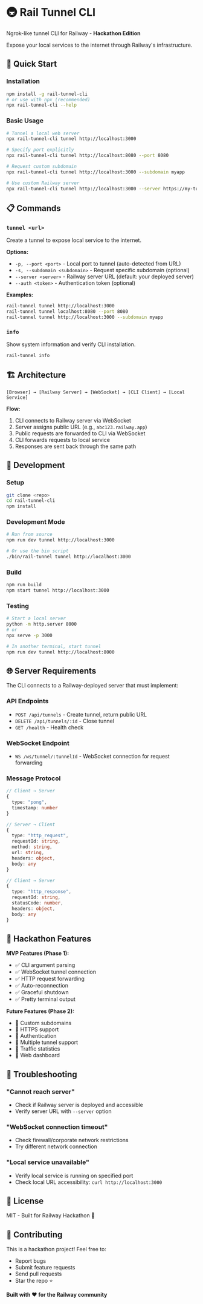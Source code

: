 # 🚇 Rail Tunnel CLI

Ngrok-like tunnel CLI for Railway - **Hackathon Edition**

Expose your local services to the internet through Railway's infrastructure.

## 🚀 Quick Start

### Installation
```bash
npm install -g rail-tunnel-cli
# or use with npx (recommended)
npx rail-tunnel-cli --help
```

### Basic Usage
```bash
# Tunnel a local web server
npx rail-tunnel-cli tunnel http://localhost:3000

# Specify port explicitly  
npx rail-tunnel-cli tunnel http://localhost:8080 --port 8080

# Request custom subdomain
npx rail-tunnel-cli tunnel http://localhost:3000 --subdomain myapp

# Use custom Railway server
npx rail-tunnel-cli tunnel http://localhost:3000 --server https://my-tunnel-server.railway.app
```

## 📋 Commands

### `tunnel <url>`
Create a tunnel to expose local service to the internet.

**Options:**
- `-p, --port <port>` - Local port to tunnel (auto-detected from URL)
- `-s, --subdomain <subdomain>` - Request specific subdomain (optional)
- `--server <server>` - Railway server URL (default: your deployed server)
- `--auth <token>` - Authentication token (optional)

**Examples:**
```bash
rail-tunnel tunnel http://localhost:3000
rail-tunnel tunnel localhost:8080 --port 8080
rail-tunnel tunnel http://localhost:3000 --subdomain myapp
```

### `info`
Show system information and verify CLI installation.

```bash
rail-tunnel info
```

## 🏗️ Architecture

```
[Browser] → [Railway Server] → [WebSocket] → [CLI Client] → [Local Service]
```

**Flow:**
1. CLI connects to Railway server via WebSocket
2. Server assigns public URL (e.g., `abc123.railway.app`)
3. Public requests are forwarded to CLI via WebSocket
4. CLI forwards requests to local service
5. Responses are sent back through the same path

## 🔧 Development

### Setup
```bash
git clone <repo>
cd rail-tunnel-cli
npm install
```

### Development Mode
```bash
# Run from source
npm run dev tunnel http://localhost:3000

# Or use the bin script
./bin/rail-tunnel tunnel http://localhost:3000
```

### Build
```bash
npm run build
npm start tunnel http://localhost:3000
```

### Testing
```bash
# Start a local server
python -m http.server 8000
# or
npx serve -p 3000

# In another terminal, start tunnel
npm run dev tunnel http://localhost:8000
```

## 🌐 Server Requirements

The CLI connects to a Railway-deployed server that must implement:

### API Endpoints
- `POST /api/tunnels` - Create tunnel, return public URL
- `DELETE /api/tunnels/:id` - Close tunnel
- `GET /health` - Health check

### WebSocket Endpoint
- `WS /ws/tunnel/:tunnelId` - WebSocket connection for request forwarding

### Message Protocol
```typescript
// Client → Server
{
  type: "pong",
  timestamp: number
}

// Server → Client  
{
  type: "http_request",
  requestId: string,
  method: string,
  url: string,
  headers: object,
  body: any
}

// Client → Server
{
  type: "http_response", 
  requestId: string,
  statusCode: number,
  headers: object,
  body: any
}
```

## 🎯 Hackathon Features

**MVP Features (Phase 1):**
- ✅ CLI argument parsing
- ✅ WebSocket tunnel connection
- ✅ HTTP request forwarding
- ✅ Auto-reconnection
- ✅ Graceful shutdown
- ✅ Pretty terminal output

**Future Features (Phase 2):**
- 🔄 Custom subdomains
- 🔄 HTTPS support
- 🔄 Authentication
- 🔄 Multiple tunnel support
- 🔄 Traffic statistics
- 🔄 Web dashboard

## 🐛 Troubleshooting

### "Cannot reach server"
- Check if Railway server is deployed and accessible
- Verify server URL with `--server` option

### "WebSocket connection timeout"
- Check firewall/corporate network restrictions
- Try different network connection

### "Local service unavailable" 
- Verify local service is running on specified port
- Check local URL accessibility: `curl http://localhost:3000`

## 📝 License

MIT - Built for Railway Hackathon 🚀

## 🤝 Contributing

This is a hackathon project! Feel free to:
- Report bugs
- Submit feature requests  
- Send pull requests
- Star the repo ⭐

**Built with ❤️ for the Railway community**
